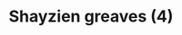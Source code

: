 ---
layout: item
title: Shayzien greaves (4)
item-id: 13375
datatable: true
id: 13375
name: "Shayzien greaves (4)"
members: true
lowalch: 26
highalch: 39
examine: "Dress like a tier 4 Shayzien soldier."
monsters:
  - id: 6911
    name: "Soldier (tier 4)"
    members: true
    combat_level: 70
    wiki_url: "https://oldschool.runescape.wiki/w/Soldier_(tier_4)"
    drops:
      - quantity: "1"
        rarity: 1
        drop_requirements: null
---